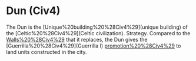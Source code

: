 # Dun (Civ4)

The Dun is the [Unique%20building%20%28Civ4%29](unique building) of the [Celtic%20%28Civ4%29](Celtic civilization).
Strategy.
Compared to the [Walls%20%28Civ4%29](Walls) that it replaces, the Dun gives the [Guerrilla%20%28Civ4%29](Guerrilla I) [promotion%20%28Civ4%29](promotion) to land units constructed in the city.